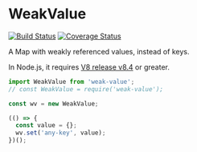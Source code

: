 # WeakValue


[![Build Status](https://travis-ci.com/WebReflection/weak-value.svg?branch=master)](https://travis-ci.com/WebReflection/weak-value) [![Coverage Status](https://coveralls.io/repos/github/WebReflection/weak-value/badge.svg?branch=master)](https://coveralls.io/github/WebReflection/weak-value?branch=master)

A Map with weakly referenced values, instead of keys.

In Node.js, it requires [V8 release v8.4](https://v8.dev/blog/v8-release-84) or greater.

```js
import WeakValue from 'weak-value';
// const WeakValue = require('weak-value');

const wv = new WeakValue;

(() => {
  const value = {};
  wv.set('any-key', value);
})();
```
